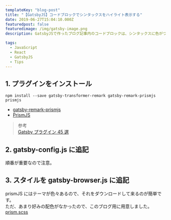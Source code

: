 ```yaml
---
templateKey: "blog-post"
title: "【GatsbyJS】コードブロックでシンタックスをハイライト表示する"
date: 2019-06-27T15:04:10.000Z
featuredpost: false
featuredimage: /img/gatsby-image.png
description: GatsbyJSで作ったブログ記事内のコードブロックは、シンタックスに色がついていた方が分かりやすいよね。

tags:
  - JavaScript
  - React
  - GatsbyJS
  - Tips
---
```


## 1. プラグインをインストール

```text
npm install --save gatsby-transformer-remark gatsby-remark-prismjs prismjs
```

- [gatsby-remark-prismjs](https://www.gatsbyjs.org/packages/gatsby-remark-prismjs/)
- [PrismJS](https://prismjs.com/)

> 参考  
> [Gatsby プラグイン 45 選](https://qiita.com/Takumon/items/da8347f81a9f021b637f#gatsby-remark-prismjs)

## 2. gatsby-config.js に追記

順番が重要なので注意。

## 3. スタイルを gatsby-browser.js に追記

prismJS にはテーマが色々あるので、それをダウンロードして来るのが簡単です。  
ただ、あまり好みの配色がなかったので、このブログ用に用意しました。  
[prism.scss](https://github.com/ayumitk/gatsbynetlify/blob/master/src/styles/prism.scss)
